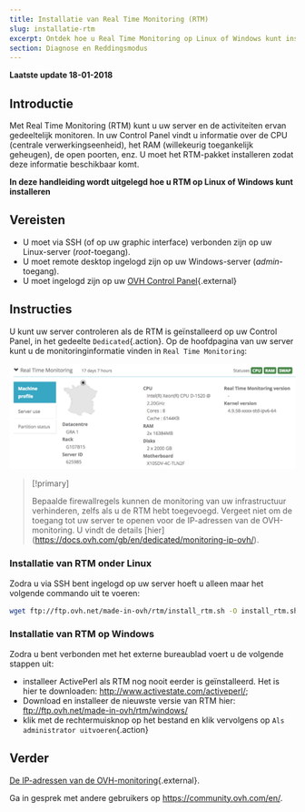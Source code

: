 ```yaml
---
title: Installatie van Real Time Monitoring (RTM)
slug: installatie-rtm
excerpt: Ontdek hoe u Real Time Monitoring op Linux of Windows kunt installeren
section: Diagnose en Reddingsmodus
---
```


**Laatste update 18-01-2018**

## Introductie

Met Real Time Monitoring (RTM) kunt u uw server en de activiteiten ervan gedeeltelijk monitoren. In uw Control Panel vindt u informatie over de CPU (centrale verwerkingseenheid), het RAM (willekeurig toegankelijk geheugen), de open poorten, enz. U moet het RTM-pakket installeren zodat deze informatie beschikbaar komt.

**In deze handleiding wordt uitgelegd hoe u RTM op Linux of Windows kunt installeren**

## Vereisten

- U moet via SSH (of op uw graphic interface) verbonden zijn op uw Linux-server (*root*-toegang).
- U moet remote desktop ingelogd zijn op uw Windows-server (*admin*-toegang).
- U moet ingelogd zijn op uw [OVH Control Panel](https://www.ovh.com/auth/?action=gotomanager){.external}

## Instructies

U kunt uw server controleren als de RTM is geïnstalleerd op uw Control Panel, in het gedeelte `Dedicated`{.action}. Op de hoofdpagina van uw server kunt u de monitoringinformatie vinden in `Real Time Monitoring`:

![Real Time Monitoring](images/rtm.png)

> [!primary]
>
> Bepaalde firewallregels kunnen de monitoring van uw infrastructuur verhinderen, zelfs als u de RTM hebt toegevoegd. Vergeet niet om de toegang tot uw server te openen voor de IP-adressen van de OVH-monitoring. U vindt de details \[hier\](https://docs.ovh.com/gb/en/dedicated/monitoring-ip-ovh/).
> 

### Installatie van RTM onder Linux

Zodra u via SSH bent ingelogd op uw server hoeft u alleen maar het volgende commando uit te voeren:

```sh
wget ftp://ftp.ovh.net/made-in-ovh/rtm/install_rtm.sh -O install_rtm.sh ; /bin/bash install_rtm.sh
```

### Installatie van RTM op Windows

Zodra u bent verbonden met het externe bureaublad voert u de volgende stappen uit:

- installeer ActivePerl als RTM nog nooit eerder is geïnstalleerd. Het is hier te downloaden: <http://www.activestate.com/activeperl/>;
- Download en installeer de nieuwste versie van RTM hier: <ftp://ftp.ovh.net/made-in-ovh/rtm/windows/>
- klik met de rechtermuisknop op het bestand en klik vervolgens op `Als administrator uitvoeren`{.action}


## Verder

[De IP-adressen van de OVH-monitoring](https://docs.ovh.com/fr/dedicated/monitoring-ip-ovh/){.external}.

Ga in gesprek met andere gebruikers op <https://community.ovh.com/en/>.